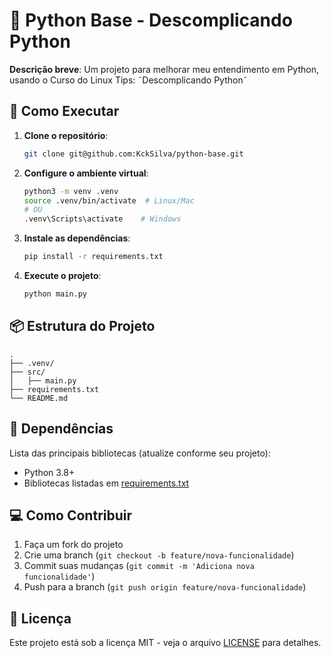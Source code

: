 # 📌 Python Base - Descomplicando Python


**Descrição breve**: Um projeto para melhorar meu entendimento em Python, usando o Curso do Linux Tips: 
˜Descomplicando Python˜

## 🚀 Como Executar

1. **Clone o repositório**:
   ```bash
   git clone git@github.com:KckSilva/python-base.git
   ```

2. **Configure o ambiente virtual**:
   ```bash
   python3 -m venv .venv
   source .venv/bin/activate  # Linux/Mac
   # OU
   .venv\Scripts\activate    # Windows
   ```

3. **Instale as dependências**:
   ```bash
   pip install -r requirements.txt
   ```

4. **Execute o projeto**:
   ```bash
   python main.py
   ```

## 📦 Estrutura do Projeto
```
.
├── .venv/
├── src/
│   ├── main.py
├── requirements.txt
└── README.md
```

## 🔧 Dependências
Lista das principais bibliotecas (atualize conforme seu projeto):
- Python 3.8+
- Bibliotecas listadas em [requirements.txt](./requirements.txt)

## 💻 Como Contribuir
1. Faça um fork do projeto
2. Crie uma branch (`git checkout -b feature/nova-funcionalidade`)
3. Commit suas mudanças (`git commit -m 'Adiciona nova funcionalidade'`)
4. Push para a branch (`git push origin feature/nova-funcionalidade`)

## 📄 Licença
Este projeto está sob a licença MIT - veja o arquivo [LICENSE](LICENSE) para detalhes.
